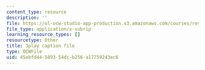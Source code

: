 ```yaml
---
content_type: resource
description: ''
file: https://ol-ocw-studio-app-production.s3.amazonaws.com/courses/res-ll-005-mathematics-of-big-data-and-machine-learning-january-iap-2020/45ebfd44589354dcb256a17759243ec6_MTakzGAhYvo.vtt
file_type: application/x-subrip
learning_resource_types: []
resourcetype: Other
title: 3play caption file
type: OCWFile
uid: 45ebfd44-5893-54dc-b256-a17759243ec6
---
```

